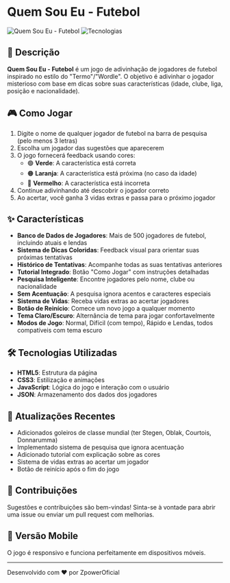 # Quem Sou Eu - Futebol

![Quem Sou Eu - Futebol](https://img.shields.io/badge/Jogo-Adivinhação-brightgreen)
![Tecnologias](https://img.shields.io/badge/Tecnologias-HTML%20CSS%20JavaScript-blue)

## 📝 Descrição

**Quem Sou Eu - Futebol** é um jogo de adivinhação de jogadores de futebol inspirado no estilo do "Termo"/"Wordle". O objetivo é adivinhar o jogador misterioso com base em dicas sobre suas características (idade, clube, liga, posição e nacionalidade).

## 🎮 Como Jogar

1. Digite o nome de qualquer jogador de futebol na barra de pesquisa (pelo menos 3 letras)
2. Escolha um jogador das sugestões que aparecerem
3. O jogo fornecerá feedback usando cores:
   - 🟢 **Verde**: A característica está correta
   - 🟠 **Laranja**: A característica está próxima (no caso da idade)
   - 🔴 **Vermelho**: A característica está incorreta
4. Continue adivinhando até descobrir o jogador correto
5. Ao acertar, você ganha 3 vidas extras e passa para o próximo jogador

## ✨ Características

- **Banco de Dados de Jogadores**: Mais de 500 jogadores de futebol, incluindo atuais e lendas
- **Sistema de Dicas Coloridas**: Feedback visual para orientar suas próximas tentativas
- **Histórico de Tentativas**: Acompanhe todas as suas tentativas anteriores
- **Tutorial Integrado**: Botão "Como Jogar" com instruções detalhadas
- **Pesquisa Inteligente**: Encontre jogadores pelo nome, clube ou nacionalidade
- **Sem Acentuação**: A pesquisa ignora acentos e caracteres especiais
- **Sistema de Vidas**: Receba vidas extras ao acertar jogadores
- **Botão de Reinício**: Comece um novo jogo a qualquer momento
- **Tema Claro/Escuro**: Alternância de tema para jogar confortavelmente
- **Modos de Jogo**: Normal, Difícil (com tempo), Rápido e Lendas, todos compatíveis com tema escuro

## 🛠️ Tecnologias Utilizadas

- **HTML5**: Estrutura da página
- **CSS3**: Estilização e animações
- **JavaScript**: Lógica do jogo e interação com o usuário
- **JSON**: Armazenamento dos dados dos jogadores

## 🔄 Atualizações Recentes

- Adicionados goleiros de classe mundial (ter Stegen, Oblak, Courtois, Donnarumma)
- Implementado sistema de pesquisa que ignora acentuação
- Adicionado tutorial com explicação sobre as cores
- Sistema de vidas extras ao acertar um jogador
- Botão de reinício após o fim do jogo

## 🤝 Contribuições

Sugestões e contribuições são bem-vindas! Sinta-se à vontade para abrir uma issue ou enviar um pull request com melhorias.

## 📱 Versão Mobile

O jogo é responsivo e funciona perfeitamente em dispositivos móveis.

---

Desenvolvido com ❤️ por ZpowerOficial
